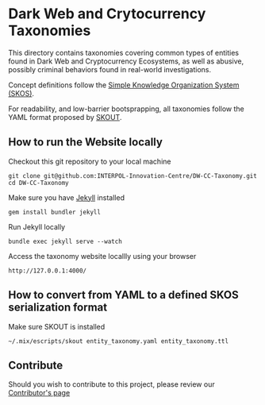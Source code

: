 # Dark Web and Crytocurrency Taxonomies

This directory contains taxonomies covering common types of entities found in Dark Web and Cryptocurrency Ecosystems, as well as abusive, possibly criminal behaviors found in real-world investigations.

Concept definitions follow the [Simple Knowledge Organization System (SKOS)](https://www.w3.org/2004/02/skos/).

For readability, and low-barrier bootsprapping, all taxonomies follow the YAML format proposed by [SKOUT](https://github.com/marcelotto/skout).

## How to run the Website locally

Checkout this git repository to your local machine

	git clone git@github.com:INTERPOL-Innovation-Centre/DW-CC-Taxonomy.git
	cd DW-CC-Taxonomy

Make sure you have [Jekyll][jekyll] installed

	gem install bundler jekyll

Run Jekyll locally

	bundle exec jekyll serve --watch

Access the taxonomy website locallly using your browser

	http://127.0.0.1:4000/

## How to convert from YAML to a defined SKOS serialization format

Make sure SKOUT is installed

	~/.mix/escripts/skout entity_taxonomy.yaml entity_taxonomy.ttl

## Contribute

Should you wish to contribute to this project, please review our [Contributor's page][contributing]

[contributing]: CONTRIBUTING.md
[jekyll]: https://jekyllrb.com/
